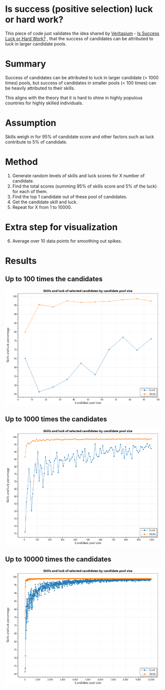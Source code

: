 # Is success (positive selection) luck or hard work?

This piece of code just validates the idea shared by [Veritasium](https://www.youtube.com/channel/UCHnyfMqiRRG1u-2MsSQLbXA) - [Is Success Luck or Hard Work?](https://www.youtube.com/channel/UCHnyfMqiRRG1u-2MsSQLbXA) , that the success of candidates can be attributed to luck in larger candidate pools.

# Summary
Success of candidates can be attributed to luck in larger candidate (> 1000 times) pools, but success of candidates in smaller pools (< 100 times) can be heavily attributed to their skills.

This aligns with the theory that it is hard to shine in highly populous countries for highly skilled individuals.

# Assumption
Skills weigh in for 95% of candidate score and other factors such as luck contribute to 5% of candidate.

# Method
1. Generate random levels of skills and luck scores for X number of candidate.
2. Find the total scores (summing 95% of skills score and 5% of the luck) for each of them.
3. Find the top 1 candidate out of these pool of candidates.
4. Get the candidate skill and luck.
5. Repeat for X from 1 to 10000.

# Extra step for visualization
6. Average over 10 data points for smoothing out spikes.

# Results
## Up to 100 times the candidates
![](https://github.com/amul047/skills-or-luck/blob/master/SkillAndLuckByCandidatePoolSize_100.png)
## Up to 1000 times the candidates
![](https://github.com/amul047/skills-or-luck/blob/master/SkillAndLuckByCandidatePoolSize_1000.png)
## Up to 10000 times the candidates
![](https://github.com/amul047/skills-or-luck/blob/master/SkillAndLuckByCandidatePoolSize_10000.png)


